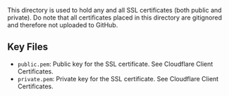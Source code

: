This directory is used to hold any and all SSL certificates (both public and private). Do note that all certificates placed in this directory are gitignored and therefore not uploaded to GitHub.

## Key Files
- `public.pem`: Public key for the SSL certificate. See Cloudflare Client Certificates.
- `private.pem`: Private key for the SSL certificate. See Cloudflare Client Certificates.

